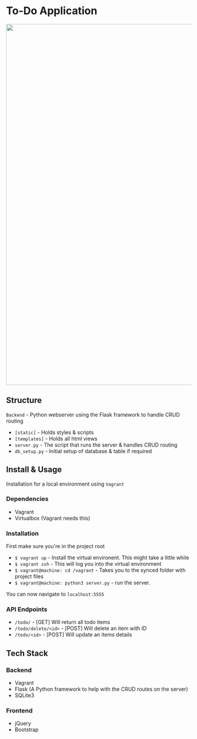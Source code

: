# To-Do Application
<img src="http://projects.ritter.co.za/storage/mockup.png" width="980">

## Structure
`Backend` - Python webserver using the Flask framework to handle CRUD routing 

- `[static]` - Holds styles & scripts
- `[templates]` - Holds all html views
- `server.py` - The script that runs the server & handles CRUD routing
- `db_setup.py` - Initial setup of database & table if required

## Install & Usage
Installation for a local environment using `Vagrant`

### Dependencies
- Vagrant
- Virtualbox (Vagrant needs this)

### Installation
First make sure you're in the project root

- `$ vagrant up` - Install the virtual environent. This might take a little while
- `$ vagrant ssh` - This will log you into the virtual environment
- `$ vagrant@machine: cd /vagrant` - Takes you to the synced folder with project files
- `$ vagrant@machine: python3 server.py` - run the server.

You can now navigate to `localhost:5555`

### API Endpoints
- `/todo/` - [GET] Will return all todo items
- `/todo/delete/<id>` - [POST] Will delete an item with ID
- `/todo/<id>` - [POST] Will update an items details

## Tech Stack
### Backend
- Vagrant
- Flask (A Python framework to help with the CRUD routes on the server)
- SQLite3

### Frontend
- jQuery
- Bootstrap
